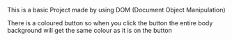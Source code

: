 This is a basic Project made by using DOM (Document Object Manipulation)

There is a coloured button so when you click the button the entire body background will get the same colour as it is on the button
